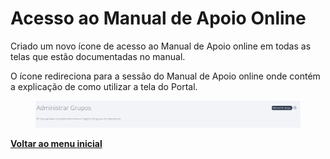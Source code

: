 # Acesso ao Manual de Apoio Online

Criado um novo ícone de acesso ao Manual de Apoio online em todas as telas que estão documentadas no manual.

O ícone redireciona para a sessão do Manual de Apoio online onde contém a explicação de como utilizar a tela do Portal.

<figure><img src="../../.gitbook/assets/image (68).png" alt=""><figcaption></figcaption></figure>

[**Voltar ao menu inicial**](./)
